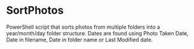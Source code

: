 # SortPhotos
PowerShell script that sorts photos from multiple folders into a year/month/day folder structure. Dates are found using Photo Taken Date, Date in filename, Date in folder name or Last Modified date.
